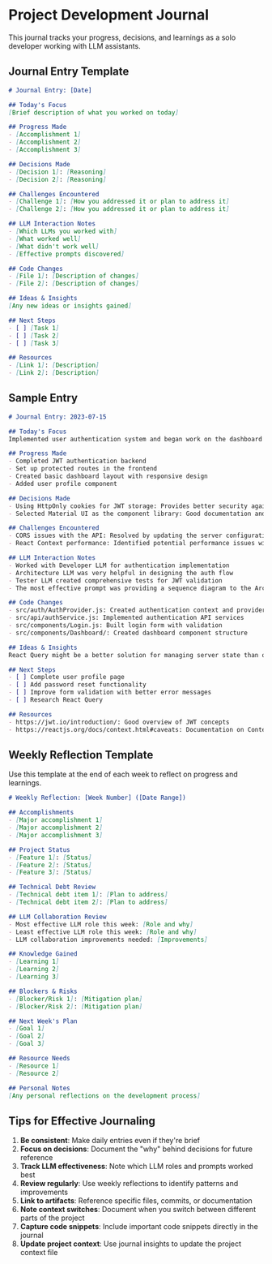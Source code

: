 # Project Development Journal

This journal tracks your progress, decisions, and learnings as a solo developer working with LLM assistants.

## Journal Entry Template

```markdown
# Journal Entry: [Date]

## Today's Focus
[Brief description of what you worked on today]

## Progress Made
- [Accomplishment 1]
- [Accomplishment 2]
- [Accomplishment 3]

## Decisions Made
- [Decision 1]: [Reasoning]
- [Decision 2]: [Reasoning]

## Challenges Encountered
- [Challenge 1]: [How you addressed it or plan to address it]
- [Challenge 2]: [How you addressed it or plan to address it]

## LLM Interaction Notes
- [Which LLMs you worked with]
- [What worked well]
- [What didn't work well]
- [Effective prompts discovered]

## Code Changes
- [File 1]: [Description of changes]
- [File 2]: [Description of changes]

## Ideas & Insights
[Any new ideas or insights gained]

## Next Steps
- [ ] [Task 1]
- [ ] [Task 2]
- [ ] [Task 3]

## Resources
- [Link 1]: [Description]
- [Link 2]: [Description]
```

## Sample Entry

```markdown
# Journal Entry: 2023-07-15

## Today's Focus
Implemented user authentication system and began work on the dashboard UI.

## Progress Made
- Completed JWT authentication backend
- Set up protected routes in the frontend
- Created basic dashboard layout with responsive design
- Added user profile component

## Decisions Made
- Using HttpOnly cookies for JWT storage: Provides better security against XSS attacks compared to localStorage
- Selected Material UI as the component library: Good documentation and community support, plus consistent design language

## Challenges Encountered
- CORS issues with the API: Resolved by updating the server configuration to accept requests from frontend origin
- React Context performance: Identified potential performance issues with current approach, need to research alternatives

## LLM Interaction Notes
- Worked with Developer LLM for authentication implementation
- Architecture LLM was very helpful in designing the auth flow
- Tester LLM created comprehensive tests for JWT validation
- The most effective prompt was providing a sequence diagram to the Architecture LLM

## Code Changes
- src/auth/AuthProvider.js: Created authentication context and provider
- src/api/authService.js: Implemented authentication API services
- src/components/Login.js: Built login form with validation
- src/components/Dashboard/: Created dashboard component structure

## Ideas & Insights
React Query might be a better solution for managing server state than our current custom hooks. It handles caching, loading states, and error handling more elegantly.

## Next Steps
- [ ] Complete user profile page
- [ ] Add password reset functionality
- [ ] Improve form validation with better error messages
- [ ] Research React Query

## Resources
- https://jwt.io/introduction/: Good overview of JWT concepts
- https://reactjs.org/docs/context.html#caveats: Documentation on Context API performance
```

## Weekly Reflection Template

Use this template at the end of each week to reflect on progress and learnings.

```markdown
# Weekly Reflection: [Week Number] ([Date Range])

## Accomplishments
- [Major accomplishment 1]
- [Major accomplishment 2]
- [Major accomplishment 3]

## Project Status
- [Feature 1]: [Status]
- [Feature 2]: [Status]
- [Feature 3]: [Status]

## Technical Debt Review
- [Technical debt item 1]: [Plan to address]
- [Technical debt item 2]: [Plan to address]

## LLM Collaboration Review
- Most effective LLM role this week: [Role and why]
- Least effective LLM role this week: [Role and why]
- LLM collaboration improvements needed: [Improvements]

## Knowledge Gained
- [Learning 1]
- [Learning 2]
- [Learning 3]

## Blockers & Risks
- [Blocker/Risk 1]: [Mitigation plan]
- [Blocker/Risk 2]: [Mitigation plan]

## Next Week's Plan
- [Goal 1]
- [Goal 2]
- [Goal 3]

## Resource Needs
- [Resource 1]
- [Resource 2]

## Personal Notes
[Any personal reflections on the development process]
```

## Tips for Effective Journaling

1. **Be consistent**: Make daily entries even if they're brief
2. **Focus on decisions**: Document the "why" behind decisions for future reference
3. **Track LLM effectiveness**: Note which LLM roles and prompts worked best
4. **Review regularly**: Use weekly reflections to identify patterns and improvements
5. **Link to artifacts**: Reference specific files, commits, or documentation
6. **Note context switches**: Document when you switch between different parts of the project
7. **Capture code snippets**: Include important code snippets directly in the journal
8. **Update project context**: Use journal insights to update the project context file